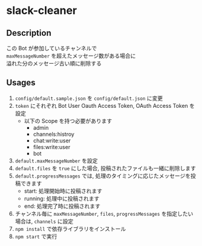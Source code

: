 # slack-cleaner

## Description

この Bot が参加しているチャンネルで  
`maxMessageNumber` を超えたメッセージ数がある場合に  
溢れた分のメッセージ古い順に削除する

## Usages

1. `config/default.sample.json` を `config/default.json` に変更
1. `token` にそれぞれ Bot User Oauth Access Token, OAuth Access Token を設定
   - 以下の Scope を持つ必要があります
     - admin
     - channels:histroy
     - chat:write:user
     - files:write:user
     - bot
1. `default.maxMessageNumber` を設定
1. `default.files` を `true` にした場合, 投稿されたファイルも一緒に削除します
1. `default.progressMessages` では, 処理のタイミングに応じたメッセージを投稿できます
     - start: 処理開始時に投稿されます
     - running: 処理中に投稿されます
     - end: 処理完了時に投稿されます
1. チャンネル毎に `maxMessageNumber`, `files`, `progressMessages` を指定したい場合は, `channels` に設定
1. `npm install` で依存ライブラリをインストール
1. `npm start` で実行
